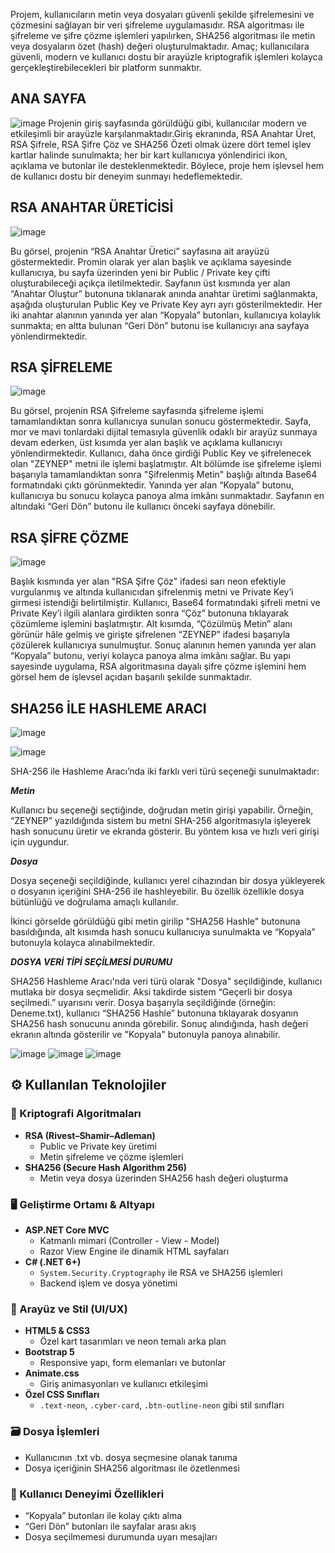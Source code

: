Projem, kullanıcıların metin veya dosyaları güvenli şekilde şifrelemesini ve çözmesini sağlayan bir veri şifreleme uygulamasıdır. RSA algoritması ile şifreleme ve şifre çözme işlemleri yapılırken, SHA256 algoritması ile metin veya dosyaların özet (hash) değeri oluşturulmaktadır. Amaç; kullanıcılara güvenli, modern ve kullanıcı dostu bir arayüzle kriptografik işlemleri kolayca gerçekleştirebilecekleri bir platform sunmaktır.








## ANA SAYFA

![image](https://github.com/user-attachments/assets/183a2867-a8ef-458e-b0b1-7c6563fe8d81)
Projenin giriş sayfasında görüldüğü gibi, kullanıcılar modern ve etkileşimli bir arayüzle karşılanmaktadır.Giriş ekranında, RSA Anahtar Üret, RSA Şifrele, RSA Şifre Çöz ve SHA256 Özeti olmak üzere dört temel işlev kartlar halinde sunulmakta; her bir kart kullanıcıya yönlendirici ikon, açıklama ve butonlar ile desteklenmektedir. Böylece, proje hem işlevsel hem de kullanıcı dostu bir deneyim sunmayı hedeflemektedir.



## RSA ANAHTAR ÜRETİCİSİ
 ![image](https://github.com/user-attachments/assets/d68b96a9-ace6-4344-b0fd-ad0a081a892e)
 
Bu görsel, projenin “RSA Anahtar Üretici” sayfasına ait arayüzü göstermektedir. Promin olarak yer alan başlık ve açıklama sayesinde kullanıcıya, bu sayfa üzerinden yeni bir Public / Private key çifti oluşturabileceği açıkça iletilmektedir. Sayfanın üst kısmında yer alan “Anahtar Oluştur” butonuna tıklanarak anında anahtar üretimi sağlanmakta, aşağıda oluşturulan Public Key ve Private Key ayrı ayrı gösterilmektedir. Her iki anahtar alanının yanında yer alan “Kopyala” butonları, kullanıcıya kolaylık sunmakta; en altta bulunan “Geri Dön” butonu ise kullanıcıyı ana sayfaya yönlendirmektedir.



## RSA ŞİFRELEME
![image](https://github.com/user-attachments/assets/b6846f8e-d99a-4ade-bc7b-dea1ea654c81)

Bu görsel, projenin RSA Şifreleme sayfasında şifreleme işlemi tamamlandıktan sonra kullanıcıya sunulan sonucu göstermektedir. Sayfa, mor ve mavi tonlardaki dijital temasıyla güvenlik odaklı bir arayüz sunmaya devam ederken, üst kısımda yer alan başlık ve açıklama kullanıcıyı yönlendirmektedir. Kullanıcı, daha önce girdiği Public Key ve şifrelenecek olan "ZEYNEP" metni ile işlemi başlatmıştır.
Alt bölümde ise şifreleme işlemi başarıyla tamamlandıktan sonra "Şifrelenmiş Metin" başlığı altında Base64 formatındaki çıktı görünmektedir. Yanında yer alan “Kopyala” butonu, kullanıcıya bu sonucu kolayca panoya alma imkânı sunmaktadır. Sayfanın en altındaki “Geri Dön” butonu ile kullanıcı önceki sayfaya dönebilir. 



## RSA ŞİFRE ÇÖZME
![image](https://github.com/user-attachments/assets/68275fd0-d4f0-4345-b404-739097159f7e)

Başlık kısmında yer alan "RSA Şifre Çöz" ifadesi sarı neon efektiyle vurgulanmış ve altında kullanıcıdan şifrelenmiş metni ve Private Key’i girmesi istendiği belirtilmiştir. Kullanıcı, Base64 formatındaki şifreli metni ve Private Key’i ilgili alanlara girdikten sonra “Çöz” butonuna tıklayarak çözümleme işlemini başlatmıştır.
Alt kısımda, “Çözülmüş Metin” alanı görünür hâle gelmiş ve girişte şifrelenen “ZEYNEP” ifadesi başarıyla çözülerek kullanıcıya sunulmuştur. Sonuç alanının hemen yanında yer alan “Kopyala” butonu, veriyi kolayca panoya alma imkânı sağlar. Bu yapı sayesinde uygulama, RSA algoritmasına dayalı şifre çözme işlemini hem görsel hem de işlevsel açıdan başarılı şekilde sunmaktadır.



## SHA256 İLE HASHLEME ARACI
![image](https://github.com/user-attachments/assets/cd9d9d4c-0796-4000-b414-2e0b7b0aa2ec)

![image](https://github.com/user-attachments/assets/d2f8bd04-383c-4c0f-ab81-3270b064db39)

SHA-256 ile Hashleme Aracı’nda iki farklı veri türü seçeneği sunulmaktadır:

***Metin***

Kullanıcı bu seçeneği seçtiğinde, doğrudan metin girişi yapabilir. Örneğin, “ZEYNEP” yazıldığında sistem bu metni SHA-256 algoritmasıyla işleyerek hash sonucunu üretir ve ekranda gösterir. Bu yöntem kısa ve hızlı veri girişi için uygundur.

***Dosya***

Dosya seçeneği seçildiğinde, kullanıcı yerel cihazından bir dosya yükleyerek o dosyanın içeriğini SHA-256 ile hashleyebilir. Bu özellik özellikle dosya bütünlüğü ve doğrulama amaçlı kullanılır.

İkinci görselde görüldüğü gibi metin girilip "SHA256 Hashle" butonuna basıldığında, alt kısımda hash sonucu kullanıcıya sunulmakta ve “Kopyala” butonuyla kolayca alınabilmektedir. 

***DOSYA VERİ TİPİ SEÇİLMESİ DURUMU***

SHA256 Hashleme Aracı'nda veri türü olarak "Dosya" seçildiğinde, kullanıcı mutlaka bir dosya seçmelidir. Aksi takdirde sistem “Geçerli bir dosya seçilmedi.” uyarısını verir.
 Dosya başarıyla seçildiğinde (örneğin: Deneme.txt), kullanıcı “SHA256 Hashle” butonuna tıklayarak dosyanın SHA256 hash sonucunu anında görebilir. Sonuç alındığında, hash değeri ekranın altında gösterilir ve "Kopyala" butonuyla panoya alınabilir.

![image](https://github.com/user-attachments/assets/049c5574-ed80-4192-907e-fa563a22c63f)
![image](https://github.com/user-attachments/assets/0d725cb0-ba76-43e5-b01d-288d769bb162)
![image](https://github.com/user-attachments/assets/d0e9b919-603f-481d-8604-d6b3c43030fe)


## ⚙️ Kullanılan Teknolojiler

### 🧠 Kriptografi Algoritmaları
- **RSA (Rivest–Shamir–Adleman)**  
  - Public ve Private key üretimi  
  - Metin şifreleme ve çözme işlemleri
- **SHA256 (Secure Hash Algorithm 256)**  
  - Metin veya dosya üzerinden SHA256 hash değeri oluşturma

### 🖥️ Geliştirme Ortamı & Altyapı
- **ASP.NET Core MVC**  
  - Katmanlı mimari (Controller - View - Model)  
  - Razor View Engine ile dinamik HTML sayfaları
- **C# (.NET 6+)**  
  - `System.Security.Cryptography` ile RSA ve SHA256 işlemleri  
  - Backend işlem ve dosya yönetimi

### 🎨 Arayüz ve Stil (UI/UX)
- **HTML5 & CSS3**  
  - Özel kart tasarımları ve neon temalı arka plan
- **Bootstrap 5**  
  - Responsive yapı, form elemanları ve butonlar
- **Animate.css**  
  - Giriş animasyonları ve kullanıcı etkileşimi
- **Özel CSS Sınıfları**  
  - `.text-neon`, `.cyber-card`, `.btn-outline-neon` gibi stil sınıfları

### 🗃️ Dosya İşlemleri
- Kullanıcının .txt vb. dosya seçmesine olanak tanıma  
- Dosya içeriğinin SHA256 algoritması ile özetlenmesi

### 🔁 Kullanıcı Deneyimi Özellikleri
- “Kopyala” butonları ile kolay çıktı alma  
- “Geri Dön” butonları ile sayfalar arası akış  
- Dosya seçilmemesi durumunda uyarı mesajları








